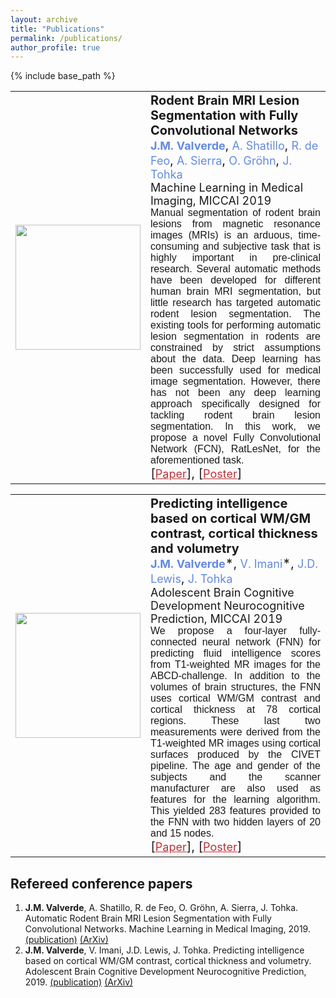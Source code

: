 ```yaml
---
layout: archive
title: "Publications"
permalink: /publications/
author_profile: true
---
```



{% include base_path %}
<style>
p.p_p {
padding: 0px; margin: 0px;
font-size:20px;
}
p.publication_title {
font-weight:bold;
}
span.author {
font-size:18px;
color:#6289e5;
}
p.publication_abstract {
font-size:16px;
font-family:Helvetica;
text-align: justify;
}
p.publication_journal {
font-size:18px;
}
a.extra {
font-size:18px;
color:#bf3138;
}
table.publication_table tr td {
border:0px;
}
table.publication_table {
border:0px;
}
</style>

<table class="publication_table">
<tr><td with="20%">
<img src="img_ratlesnet_19.png" width="200px" height="200px">
</td><td width="80%">
<div>
<p class="p_p publication_title">Rodent Brain MRI Lesion Segmentation with Fully Convolutional Networks</p>
<p class="p_p publication_authors"><span class="author"><b>J.M. Valverde</b></span>, <span class="author">A. Shatillo</span>, <span class="author">R. de Feo</span>, <span class="author">A. Sierra</span>, <span class="author">O. Gröhn</span>, <span class="author">J. Tohka</span></p>
<p class="p_p publication_journal">Machine Learning in Medical Imaging, MICCAI 2019</p>
<p class="p_p publication_abstract">Manual segmentation of rodent brain lesions from magnetic resonance images (MRIs) is an arduous, time-consuming and subjective task that is highly important in pre-clinical research. Several automatic methods have been developed for different human brain MRI segmentation, but little research has targeted automatic rodent lesion segmentation. The existing tools for performing automatic lesion segmentation in rodents are constrained by strict assumptions about the data. Deep learning has been successfully used for medical image segmentation. However, there has not been any deep learning approach specifically designed for tackling rodent brain lesion segmentation. In this work, we propose a novel Fully Convolutional Network (FCN), RatLesNet, for the aforementioned task.</p>
<p class="p_p publication_extra">[<a class="extra" href="https://arxiv.org/abs/1908.08746">Paper</a>], [<a class="extra" href="poster_abcd_19.pdf">Poster</a>]</p>
</div>
</td></tr>
</table>

<table class="publication_table">
<tr><td with="20%">
<img src="img_abcd_19.png" width="200px" height="200px">
</td><td width="80%">
<div>
<p class="p_p publication_title">Predicting intelligence based on cortical WM/GM contrast, cortical thickness and volumetry</p>
<p class="p_p publication_authors"><span class="author"><b>J.M. Valverde</b></span>*, <span class="author">V. Imani</span>*, <span class="author">J.D. Lewis</span>, <span class="author">J. Tohka</span></p>
<p class="p_p publication_journal">Adolescent Brain Cognitive Development Neurocognitive Prediction, MICCAI 2019</p>
<p class="p_p publication_abstract">We propose a four-layer fully-connected neural network (FNN) for predicting fluid intelligence scores from T1-weighted MR images for the ABCD-challenge. In addition to the volumes of brain structures, the FNN uses cortical WM/GM contrast and cortical thickness at 78 cortical regions. These last two measurements were derived from the T1-weighted MR images using cortical surfaces produced by the CIVET pipeline. The age and gender of the subjects and the scanner manufacturer are also used as features for the learning algorithm. This yielded 283 features provided to the FNN with two hidden layers of 20 and 15 nodes.</p>
<p class="p_p publication_extra">[<a class="extra" href="https://arxiv.org/abs/1909.05660">Paper</a>], [<a class="extra" href="poster_abcd_19.pdf">Poster</a>]</p>
</div>
</td></tr>
</table>

## Refereed conference papers
 1. **J.M. Valverde**, A. Shatillo, R. de Feo, O. Gröhn, A. Sierra, J. Tohka. Automatic Rodent Brain MRI Lesion Segmentation with Fully Convolutional Networks. Machine Learning in Medical Imaging, 2019. [(publication)](https://link.springer.com/chapter/10.1007%2F978-3-030-32692-0_23) [(ArXiv)](https://arxiv.org/abs/1908.08746)
 1. **J.M. Valverde**, V. Imani, J.D. Lewis, J. Tohka. Predicting intelligence based on cortical WM/GM contrast, cortical thickness and volumetry. Adolescent Brain Cognitive Development Neurocognitive Prediction, 2019. [(publication)](https://link.springer.com/chapter/10.1007%2F978-3-030-31901-4_7) [(ArXiv)](https://arxiv.org/abs/1909.05660)




